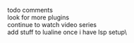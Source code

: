 todo comments\
look for more plugins\
continue to watch video series\
add stuff to lualine once i have lsp setup\
